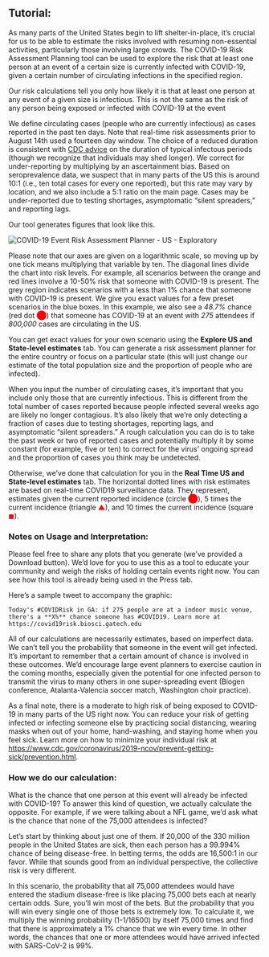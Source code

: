 ## Tutorial:

As many parts of the United States begin to lift shelter-in-place, it’s crucial for us to be able to estimate the risks involved with resuming non-essential activities, particularly those involving large crowds. The COVID-19 Risk Assessment Planning tool can be used to explore the risk that at least one person at an event of a certain size is currently infected with COVID-19, given a certain number of circulating infections in the specified region.

Our risk calculations tell you only how likely it is that at least one person at any event of a given size is infectious. This is not the same as the risk of any person being exposed or infected with COVID-19 at the event 

We define circulating cases (people who are currently infectious) as cases reported in the past ten days. Note that real-time risk assessments prior to August 14th used a fourteen day window. The choice of a reduced duration is consistent with [CDC advice](https://www.cdc.gov/coronavirus/2019-ncov/hcp/duration-isolation.html#:~:text=Available%20data%20indicate%20that%20persons,20%20days%20after%20symptom%20onset) on the duration of typical infectous periods (though we recognize that individuals may shed longer).  We correct for under-reporting by multiplying by an ascertainment bias.  Based on seroprevalence data, we suspect that in many parts of the US this is around 10:1 (i.e., ten total cases for every one reported), but this rate may vary by location, and we also include a 5:1 ratio on the main page. Cases may be under-reported due to testing shortages, asymptomatic “silent spreaders,” and reporting lags. 


Our tool generates figures that look like this. 


![COVID-19 Event Risk Assessment Planner - US - Exploratory](https://covid19risk.biosci.gatech.edu/tutorial.png)


Please note that our axes are given on a logarithmic scale, so moving up by one tick means multiplying that variable by ten. The diagonal lines divide the chart into risk levels. For example, all scenarios between the orange and red lines involve a 10-50% risk that someone with COVID-19 is present. The grey region indicates scenarios with a less than 1% chance that someone with COVID-19 is present. We give you exact values for a few preset scenarios in the blue boxes. In this example, we also see a *48.7%* chance (red dot <span style="color: red">&#11044;</span>) that someone has COVID-19 at an event with *275* attendees if *800,000* cases are circulating in the US.

You can get exact values for your own scenario using the **Explore US and State-level estimates** tab. You can generate a risk assessment planner for the entire country or focus on a particular state (this will just change our estimate of the total population size and the proportion of people who are infected). 

When you input the number of circulating cases, it’s important that you include only those that are currently infectious. This is different from the total number of cases reported because people infected several weeks ago are likely no longer contagious. It’s also likely that we’re only detecting a fraction of cases due to testing shortages, reporting lags, and asymptomatic “silent spreaders.” A rough calculation you can do is to take the past week or two of reported cases and potentially multiply it by some constant (for example, five or ten) to correct for the virus’ ongoing spread and the proportion of cases you think may be undetected.

Otherwise, we’ve done that calculation for you in the **Real Time US and State-level estimates** tab. The horizontal dotted lines with risk estimates are based on real-time COVID19 surveillance data. They represent, estimates given the current reported incidence (circle <span style="color: red">&#11044;</span>), 5 times the current incidence (triangle <span style="color: red">&#9650;</span>), and 10 times the current incidence (square <span style="color: red">&#9724;</span>).

### Notes on Usage and Interpretation:

Please feel free to share any plots that you generate (we’ve provided a Download button). We’d love for you to use this as a tool to educate your community and weigh the risks of holding certain events right now. You can see how this tool is already being used in the Press tab. 

Here’s a sample tweet to accompany the graphic:

```
Today's #COVIDRisk in GA: if 275 people are at a indoor music venue, there's a **X%** chance someone has #COVID19. Learn more at https://covid19risk.biosci.gatech.edu
```

All of our calculations are necessarily estimates, based on imperfect data. We can’t tell you the probability that someone in the event will get infected. It’s important to remember that a certain amount of chance is involved in these outcomes. We’d encourage large event planners to exercise caution in the coming months, especially given the potential for one infected person to transmit the virus to many others in one super-spreading event (Biogen conference, Atalanta-Valencia soccer match, Washington choir practice).


As a final note, there is a moderate to high risk of being exposed to COVID-19 in many parts of the US right now. You can reduce your risk of getting infected or infecting someone else by practicing social distancing, wearing masks when out of your home, hand-washing, and staying home when you feel sick. Learn more on how to minimize your individual risk at https://www.cdc.gov/coronavirus/2019-ncov/prevent-getting-sick/prevention.html. 

### How we do our calculation:

What is the chance that one person at this event will already be infected with COVID-19? To answer this kind of question, we actually calculate the opposite. For example, if we were talking about a NFL game, we’d ask what is the chance that none of the 75,000 attendees is infected? 

Let’s start by thinking about just one of them. If 20,000 of the 330 million people in the United States are sick, then each person has a 99.994% chance of being disease-free. In betting terms, the odds are 16,500:1 in our favor. While that sounds good from an individual perspective, the collective risk is very different. 

In this scenario, the probability that all 75,000 attendees would have entered the stadium disease-free is like placing 75,000 bets each at nearly certain odds. Sure, you’ll win most of the bets. But the probability that you will win every single one of those bets is extremely low. To calculate it, we multiply the winning probability (1-1/16500) by itself 75,000 times and find that there is approximately a 1% chance that we win every time. In other words, the chances that one or more attendees would have arrived infected with SARS-CoV-2 is 99%.
